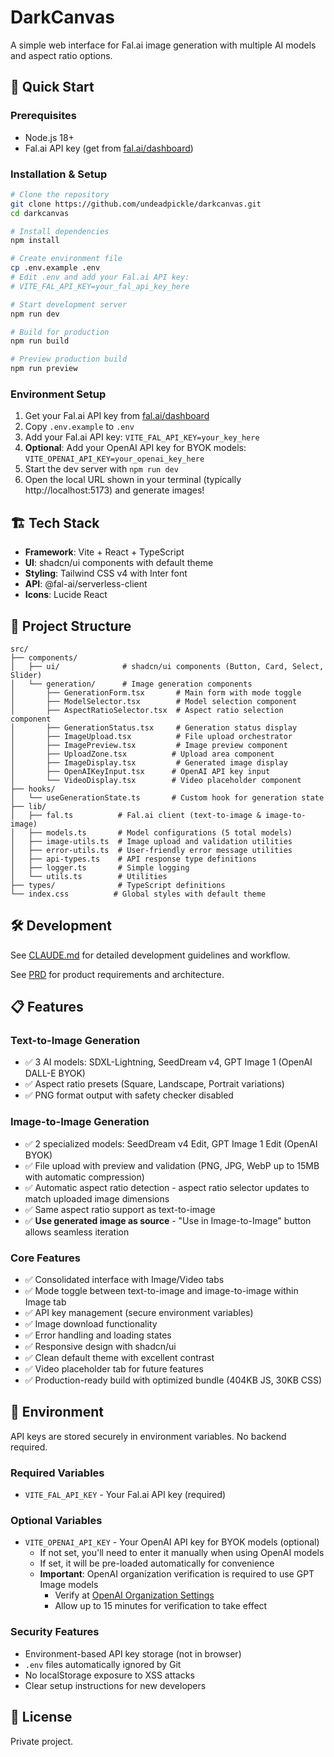 # DarkCanvas

A simple web interface for Fal.ai image generation with multiple AI models and aspect ratio options.

## 🚀 Quick Start

### Prerequisites
- Node.js 18+
- Fal.ai API key (get from [fal.ai/dashboard](https://fal.ai/dashboard))

### Installation & Setup

```bash
# Clone the repository
git clone https://github.com/undeadpickle/darkcanvas.git
cd darkcanvas

# Install dependencies
npm install

# Create environment file
cp .env.example .env
# Edit .env and add your Fal.ai API key:
# VITE_FAL_API_KEY=your_fal_api_key_here

# Start development server
npm run dev

# Build for production
npm run build

# Preview production build
npm run preview
```

### Environment Setup
1. Get your Fal.ai API key from [fal.ai/dashboard](https://fal.ai/dashboard)
2. Copy `.env.example` to `.env`
3. Add your Fal.ai API key: `VITE_FAL_API_KEY=your_key_here`
4. **Optional**: Add your OpenAI API key for BYOK models: `VITE_OPENAI_API_KEY=your_openai_key_here`
5. Start the dev server with `npm run dev`
6. Open the local URL shown in your terminal (typically http://localhost:5173) and generate images!

## 🏗️ Tech Stack

- **Framework**: Vite + React + TypeScript
- **UI**: shadcn/ui components with default theme
- **Styling**: Tailwind CSS v4 with Inter font
- **API**: @fal-ai/serverless-client
- **Icons**: Lucide React

## 📁 Project Structure

```
src/
├── components/
│   ├── ui/              # shadcn/ui components (Button, Card, Select, Slider)
│   └── generation/      # Image generation components
│       ├── GenerationForm.tsx       # Main form with mode toggle
│       ├── ModelSelector.tsx        # Model selection component
│       ├── AspectRatioSelector.tsx  # Aspect ratio selection component
│       ├── GenerationStatus.tsx     # Generation status display
│       ├── ImageUpload.tsx          # File upload orchestrator
│       ├── ImagePreview.tsx         # Image preview component
│       ├── UploadZone.tsx          # Upload area component
│       ├── ImageDisplay.tsx         # Generated image display
│       ├── OpenAIKeyInput.tsx      # OpenAI API key input
│       └── VideoDisplay.tsx        # Video placeholder component
├── hooks/
│   └── useGenerationState.ts       # Custom hook for generation state
├── lib/
│   ├── fal.ts          # Fal.ai client (text-to-image & image-to-image)
│   ├── models.ts       # Model configurations (5 total models)
│   ├── image-utils.ts  # Image upload and validation utilities
│   ├── error-utils.ts  # User-friendly error message utilities
│   ├── api-types.ts    # API response type definitions
│   ├── logger.ts       # Simple logging
│   └── utils.ts        # Utilities
├── types/              # TypeScript definitions
└── index.css          # Global styles with default theme
```

## 🛠️ Development

See [CLAUDE.md](./CLAUDE.md) for detailed development guidelines and workflow.

See [PRD](./docs/darkcanvas-prd.md) for product requirements and architecture.

## 📋 Features

### Text-to-Image Generation
- ✅ 3 AI models: SDXL-Lightning, SeedDream v4, GPT Image 1 (OpenAI DALL-E BYOK)
- ✅ Aspect ratio presets (Square, Landscape, Portrait variations)
- ✅ PNG format output with safety checker disabled

### Image-to-Image Generation
- ✅ 2 specialized models: SeedDream v4 Edit, GPT Image 1 Edit (OpenAI BYOK)
- ✅ File upload with preview and validation (PNG, JPG, WebP up to 15MB with automatic compression)
- ✅ Automatic aspect ratio detection - aspect ratio selector updates to match uploaded image dimensions
- ✅ Same aspect ratio support as text-to-image
- ✅ **Use generated image as source** - "Use in Image-to-Image" button allows seamless iteration

### Core Features
- ✅ Consolidated interface with Image/Video tabs
- ✅ Mode toggle between text-to-image and image-to-image within Image tab
- ✅ API key management (secure environment variables)
- ✅ Image download functionality
- ✅ Error handling and loading states
- ✅ Responsive design with shadcn/ui
- ✅ Clean default theme with excellent contrast
- ✅ Video placeholder tab for future features
- ✅ Production-ready build with optimized bundle (404KB JS, 30KB CSS)

## 🔑 Environment

API keys are stored securely in environment variables. No backend required.

### Required Variables
- `VITE_FAL_API_KEY` - Your Fal.ai API key (required)

### Optional Variables
- `VITE_OPENAI_API_KEY` - Your OpenAI API key for BYOK models (optional)
  - If not set, you'll need to enter it manually when using OpenAI models
  - If set, it will be pre-loaded automatically for convenience
  - **Important**: OpenAI organization verification is required to use GPT Image models
    - Verify at [OpenAI Organization Settings](https://platform.openai.com/settings/organization/general)
    - Allow up to 15 minutes for verification to take effect

### Security Features
- Environment-based API key storage (not in browser)
- `.env` files automatically ignored by Git
- No localStorage exposure to XSS attacks
- Clear setup instructions for new developers

## 📄 License

Private project.